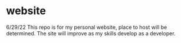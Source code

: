 # website

6/29/22
This repo is for my personal website, place to host will be determined.
The site will improve as my skills develop as a developer.
